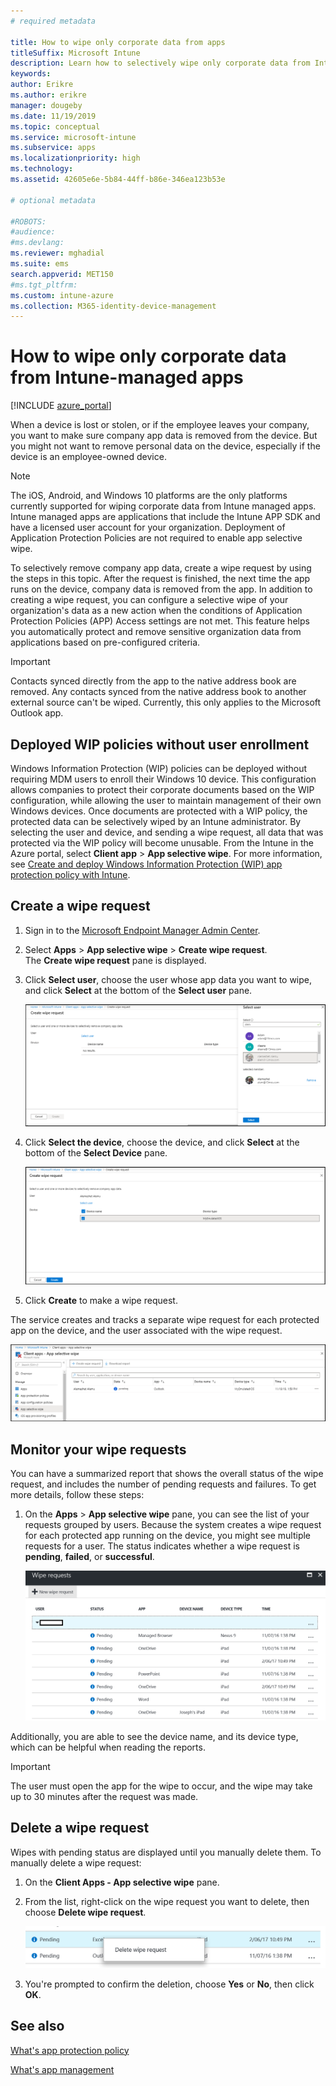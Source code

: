 ```yaml
---
# required metadata

title: How to wipe only corporate data from apps
titleSuffix: Microsoft Intune
description: Learn how to selectively wipe only corporate data from Intune-managed apps with Microsoft Intune.
keywords:
author: Erikre
ms.author: erikre
manager: dougeby
ms.date: 11/19/2019
ms.topic: conceptual
ms.service: microsoft-intune
ms.subservice: apps
ms.localizationpriority: high
ms.technology:
ms.assetid: 42605e6e-5b84-44ff-b86e-346ea123b53e

# optional metadata

#ROBOTS:
#audience:
#ms.devlang:
ms.reviewer: mghadial
ms.suite: ems
search.appverid: MET150
#ms.tgt_pltfrm:
ms.custom: intune-azure
ms.collection: M365-identity-device-management
---
```


# How to wipe only corporate data from Intune-managed apps

[!INCLUDE [azure_portal](../includes/azure_portal.md)]

When a device is lost or stolen, or if the employee leaves your company, you want to make sure company app data is removed from the device. But you might not want to remove personal data on the device, especially if the device is an employee-owned device.

>[!NOTE]
> The iOS, Android, and Windows 10 platforms are the only platforms currently supported for wiping corporate data from Intune managed apps. Intune managed apps are applications that include the Intune APP SDK and have a licensed user account for your organization. Deployment of Application Protection Policies are not required to enable app selective wipe.

To selectively remove company app data, create a wipe request by using the steps in this topic. After the request is finished, the next time the app runs on the device, company data is removed from the app. In addition to creating a wipe request, you can configure a selective wipe of your organization's data as a new action when the conditions of Application Protection Policies (APP) Access settings are not met. This feature helps you automatically protect and remove sensitive organization data from applications based on pre-configured criteria.

>[!IMPORTANT]
> Contacts synced directly from the app to the native address book are removed. Any contacts synced from the native address book to another external source can't be wiped. Currently, this only applies to the Microsoft Outlook app.

## Deployed WIP policies without user enrollment
Windows Information Protection (WIP) policies can be deployed without requiring MDM users to enroll their Windows 10 device. This configuration allows companies to protect their corporate documents based on the WIP configuration, while allowing the user to maintain management of their own Windows devices. Once documents are protected with a WIP policy, the protected data can be selectively wiped by an Intune administrator. By selecting the user and device, and sending a wipe request, all data that was protected via the WIP policy will become unusable. From the Intune in the Azure portal, select **Client app** > **App selective wipe**. For more information, see [Create and deploy Windows Information Protection (WIP) app protection policy with Intune](windows-information-protection-policy-create.md).

## Create a wipe request

1. Sign in to the [Microsoft Endpoint Manager Admin Center](https://go.microsoft.com/fwlink/?linkid=2109431).
2. Select **Apps** > **App selective wipe** > **Create wipe request**.<br>
   The **Create wipe request** pane is displayed.
3. Click **Select user**, choose the user whose app data you want to wipe, and click **Select** at the bottom of the **Select user** pane.

    ![Screenshot of the 'Select user' pane](./media/apps-selective-wipe/apps-selective-wipe-01.png)

4. Click **Select the device**, choose the device, and click **Select** at the bottom of the **Select Device** pane.

    ![Screenshot of 'Create wipe request' pane where device is selected](./media/apps-selective-wipe/apps-selective-wipe-02.png)

5. Click **Create** to make a wipe request.

The service creates and tracks a separate wipe request for each protected app on the device, and the user associated with the wipe request.

   ![Screenshot of 'Client apps - App selective wipe' pane](./media/apps-selective-wipe/apps-selective-wipe-03.png)

## Monitor your wipe requests

You can have a summarized report that shows the overall status of the wipe request, and includes the number of pending requests and failures. To get more details, follow these steps:

1. On the **Apps** > **App selective wipe** pane, you can see the list of your requests grouped by users. Because the system creates a wipe request for each protected app running on the device, you might see multiple requests for a user. The status indicates whether a wipe request is **pending**, **failed**, or **successful**.

    ![Screenshot of the wipe request status in the App selective wipe pane](./media/apps-selective-wipe/wipe-request-status-1.png)

Additionally, you are able to see the device name, and its device type, which can be helpful when reading the reports.

>[!IMPORTANT]
> The user must open the app for the wipe to occur, and the wipe may take up to 30 minutes after the request was made.

## Delete a wipe request

Wipes with pending status are displayed until you manually delete them. To manually delete a wipe request:

1. On the **Client Apps - App selective wipe** pane.

2. From the list, right-click on the wipe request you want to delete, then choose **Delete wipe request**.

    ![Screenshot of the wipe request list in the App selective wipe pane](./media/apps-selective-wipe/delete-wipe-request.png)

3. You're prompted to confirm the deletion, choose **Yes** or **No**, then click **OK**.

## See also
[What's app protection policy](app-protection-policy.md)

[What's app management](app-management.md)
